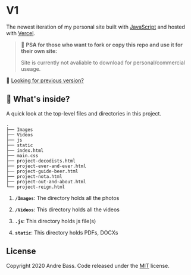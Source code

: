 # V1

The newest iteration of my personal site built with [JavaScript](https://www.javascript.com) and hosted with [Vercel](https://www.vercel.co/).

> 📢 **PSA for those who want to fork or copy this repo and use it for their own site:**
>
> Site is currently not avaliable to download for personal/commercial useage.

👀 [Looking for previous version?](https://github.com/drebass/v3)

## 🧐 What's inside?

A quick look at the top-level files and directories in this project.

    .
    ├── Images
    ├── Videos
    ├── js
    ├── static
    ├── index.html
    ├── main.css
    ├── project-decodists.html
    ├── project-ever-and-ever.html
    ├── project-guide-beer.html
    ├── project-nota.html
    ├── project-out-and-about.html
    └── project-reign.html

1. **`/Images`**: The directory holds all the photos

2. **`/Videos`**: This directory holds all the videos

3. **`.js`**: This directory holds js file(s)

4. **`static`**: This directory holds PDFs, DOCXs

## License
Copyright 2020 Andre Bass. Code released under the [MIT](LICENSE.md) license.
